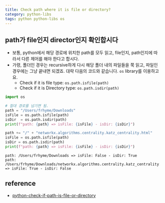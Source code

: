 ```yaml
---
title: Check path where it is file or directory?
category: python-libs
tags: python python-libs os 
---
```


## path가 file인지 director인지 확인합시다

- 보통, python에서 해당 경로에 위치한 path를 모두 읽고, file인지, path인지에 따라서 다른 제어를 해야 한다고 합시다. 
- 가령, 폴더인 경우는 recursive하게 다시 해당 폴더 내의 파일들을 쭉 읽고, 파일인경우에는 그냥 끝내면 되겠죠. 대략 다음의 코드와 같습니다. `os` library를 이용하고요. 
  - Check if it is file type: `os.path.isfile(path)`
  - Check if it is Directory type: `os.path.isdir(path)`

```python
import os

# 절대 경로를 넘기면 됨. 
path = "/Users/frhyme/Downloads"
isFile = os.path.isfile(path)
isDir  = os.path.isdir(path)
print(f"path: {path} => isFile: {isFile} - isDir: {isDir}")

path += "/" + "networkx.algorithms.centrality.katz_centrality.html"
isFile = os.path.isfile(path)
isDir = os.path.isdir(path)
print(f"path: {path} => isFile: {isFile} - isDir: {isDir}")
```

```plaintext
path: /Users/frhyme/Downloads => isFile: False - isDir: True
path: /Users/frhyme/Downloads/networkx.algorithms.centrality.katz_centrality.html => isFile: True - isDir: False
```

## reference

- [python-check-if-path-is-file-or-directory](https://pythonexamples.org/python-check-if-path-is-file-or-directory/)